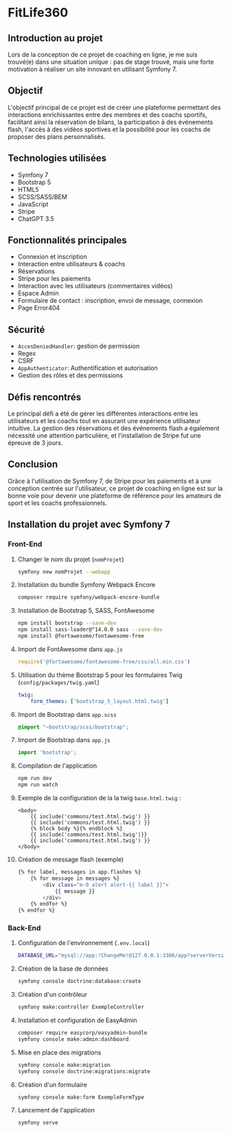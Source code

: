 # FitLife360

## Introduction au projet
Lors de la conception de ce projet de coaching en ligne, je me suis trouvé(e) dans une situation unique : pas de stage trouvé, mais une forte motivation à réaliser un site innovant en utilisant Symfony 7.

## Objectif
L'objectif principal de ce projet est de créer une plateforme permettant des interactions enrichissantes entre des membres et des coachs sportifs, facilitant ainsi la réservation de bilans, la participation à des événements flash, l'accès à des vidéos sportives et la possibilité pour les coachs de proposer des plans personnalisés.

## Technologies utilisées
- Symfony 7
- Bootstrap 5
- HTML5
- SCSS/SASS/BEM
- JavaScript
- Stripe
- ChatGPT 3.5

## Fonctionnalités principales
- Connexion et inscription
- Interaction entre utilisateurs & coachs
- Réservations
- Stripe pour les paiements
- Interaction avec les utilisateurs (commentaires vidéos)
- Espace Admin
- Formulaire de contact : inscription, envoi de message, connexion
- Page Error404

## Sécurité
- `AccesDeniedHandler`: gestion de permission
- Regex
- CSRF
- `AppAuthenticator`: Authentification et autorisation
- Gestion des rôles et des permissions

## Défis rencontrés
Le principal défi a été de gérer les différentes interactions entre les utilisateurs et les coachs tout en assurant une expérience utilisateur intuitive. La gestion des réservations et des événements flash a également nécessité une attention particulière, et l'installation de Stripe fut une épreuve de 3 jours.

## Conclusion
Grâce à l'utilisation de Symfony 7, de Stripe pour les paiements et à une conception centrée sur l'utilisateur, ce projet de coaching en ligne est sur la bonne voie pour devenir une plateforme de référence pour les amateurs de sport et les coachs professionnels.

## Installation du projet avec Symfony 7

### Front-End
1. Changer le nom du projet (`nomProjet`)
    ```bash
    symfony new nomProjet --webapp
    ```

2. Installation du bundle Symfony Webpack Encore
    ```bash
    composer require symfony/webpack-encore-bundle
    ```

3. Installation de Bootstrap 5, SASS, FontAwesome
    ```bash
    npm install bootstrap --save-dev
    npm install sass-loader@^14.0.0 sass --save-dev
    npm install @fortawesome/fontawesome-free
    ```

4. Import de FontAwesome dans `app.js`
    ```javascript
    require('@fortawesome/fontawesome-free/css/all.min.css')
    ```

5. Utilisation du thème Bootstrap 5 pour les formulaires Twig (`config/packages/twig.yaml`)
    ```yaml
    twig:
        form_themes: ['bootstrap_5_layout.html.twig']
    ```

6. Import de Bootstrap dans `app.scss`
    ```scss
    @import "~bootstrap/scss/bootstrap";
    ```

7. Import de Bootstrap dans `app.js`
    ```javascript
    import 'bootstrap';
    ```

8. Compilation de l'application
    ```bash
    npm run dev
    npm run watch
    ```

9. Exemple de la configuration de la la twig `base.html.twig` :
    ```twig
    <body>
        {{ include('commons/test.html.twig') }}
        {{ include('commons/test.html.twig') }}
        {% block body %}{% endblock %}
        {{ include('commons/test.html.twig')}}
        {{ include('commons/test.html.twig') }}
    </body>
    ```

10. Création de message flash (exemple)
    ```bash
    {% for label, messages in app.flashes %}
        {% for message in messages %}
            <div class="m-0 alert alert-{{ label }}">
                {{ message }}
            </div>
        {% endfor %}
    {% endfor %}
    ```
    
### Back-End
1. Configuration de l'environnement (`.env.local`)
    ```bash
    DATABASE_URL="mysql://app:!ChangeMe!@127.0.0.1:3306/app?serverVersion=8.0.32&charset=utf8mb4"
    ```

2. Création de la base de données
    ```bash
    symfony console doctrine:database:create
    ```

3. Création d'un contrôleur
    ```bash
    symfony make:controller ExempleController
    ```

4. Installation et configuration de EasyAdmin
    ```bash
    composer require easycorp/easyadmin-bundle
    symfony console make:admin:dashboard
    ```

5. Mise en place des migrations
    ```bash
    symfony console make:migration
    symfony console doctrine:migrations:migrate
    ```

6. Création d'un formulaire
    ```bash
    symfony console make:form ExempleFormType
    ```

7. Lancement de l'application
    ```bash
    symfony serve
    ```
